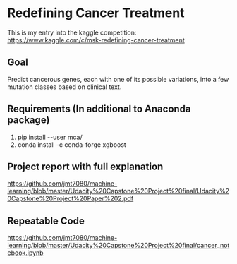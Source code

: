 # Redefining Cancer Treatment
This is my entry into the kaggle competition:
https://www.kaggle.com/c/msk-redefining-cancer-treatment
## Goal
Predict cancerous genes, each with one of its possible variations, into a few mutation classes based on clinical text.
## Requirements (In additional to Anaconda package)
1. pip install --user mca/
2. conda install -c conda-forge xgboost 
## Project report with full explanation
https://github.com/jmt7080/machine-learning/blob/master/Udacity%20Capstone%20Project%20final/Udacity%20Capstone%20Project%20Paper%202.pdf
## Repeatable Code
https://github.com/jmt7080/machine-learning/blob/master/Udacity%20Capstone%20Project%20final/cancer_notebook.ipynb
